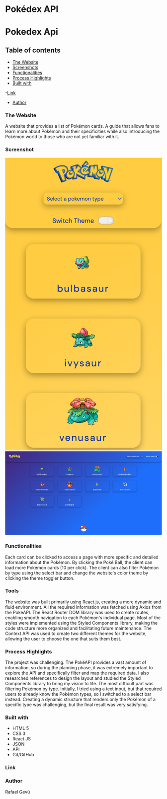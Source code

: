 # Pokédex API
# Pokedex Api 
## Table of contents
  - [The Website](#The-Website)
  - [Screenshots](#screenshots)
  - [Functionalities](#Functionalities)
  - [Process Highlights](#Process-Highlights)
  - [Built with](#built-with)

  -[Link](#Link)
  - [Author](#author)
  
### The Website
A website that provides a list of Pokémon cards. A guide that allows fans to learn more about Pokémon and their specificities while also introducing the Pokémon world to those who are not yet familiar with it.

### Screenshot
<img src="./src/images/mobile-screenshot.png" alt= "mobile-screenshot">
<img src="./src/images/desktop-screenshot.png" alt="desktop-screenshot">

### Functionalities
 Each card can be clicked to access a page with more specific and detailed information about the Pokémon. By clicking the Poké Ball, the client can load more Pokémon cards (10 per click). The client can also filter Pokémon by type using the select bar and change the website's color theme by clicking the theme toggler button.

### Tools
The website was built primarily using React.js, creating a more dynamic and fluid environment. All the required information was fetched using Axios from the PokéAPI. The React Router DOM library was used to create routes, enabling smooth navigation to each Pokémon's individual page. Most of the styles were implemented using the Styled Components library, making the code structure more organized and facilitating future maintenance. The Context API was used to create two different themes for the website, allowing the user to choose the one that suits them best.

### Process Highlights
The project was challenging. The PokéAPI provides a vast amount of information, so during the planning phase, it was extremely important to explore the API and specifically filter and map the required data. I also researched references to design the layout and studied the Styled Components library to bring my vision to life.
The most difficult part was filtering Pokémon by type. Initially, I tried using a text input, but that required users to already know the Pokémon types, so I switched to a select bar instead. Creating a dynamic structure that renders only the Pokémon of a specific type was challenging, but the final result was very satisfying.
### Built with
- HTML 5
- CSS 3
- React JS
- JSON
- API
- Git/GitHub

### Link

### Author
Rafael Gevú
